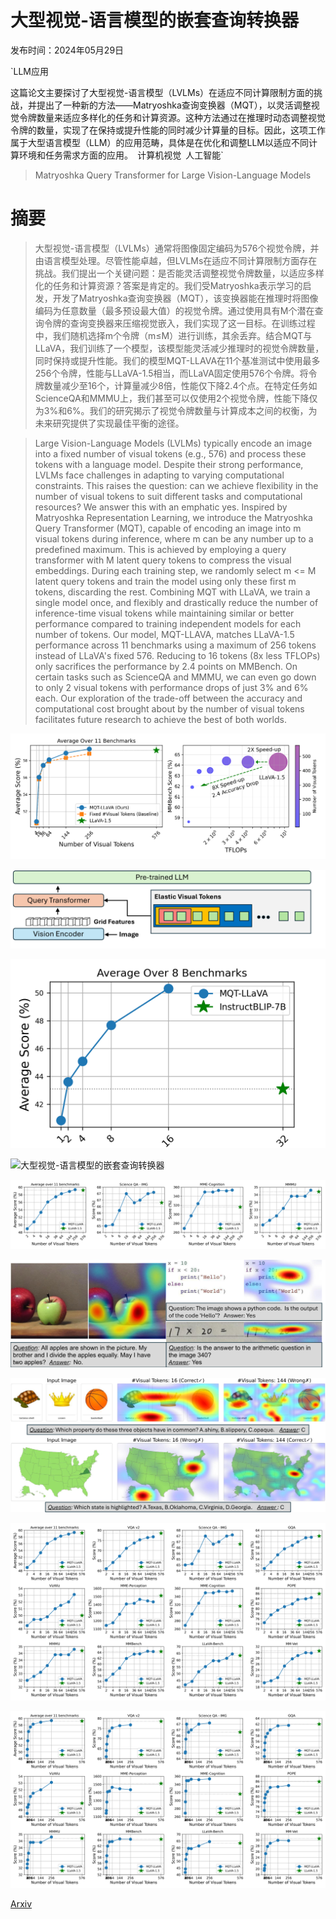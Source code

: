 # 大型视觉-语言模型的嵌套查询转换器

发布时间：2024年05月29日

`LLM应用

这篇论文主要探讨了大型视觉-语言模型（LVLMs）在适应不同计算限制方面的挑战，并提出了一种新的方法——Matryoshka查询变换器（MQT），以灵活调整视觉令牌数量来适应多样化的任务和计算资源。这种方法通过在推理时动态调整视觉令牌的数量，实现了在保持或提升性能的同时减少计算量的目标。因此，这项工作属于大型语言模型（LLM）的应用范畴，具体是在优化和调整LLM以适应不同计算环境和任务需求方面的应用。` `计算机视觉` `人工智能`

> Matryoshka Query Transformer for Large Vision-Language Models

# 摘要

> 大型视觉-语言模型（LVLMs）通常将图像固定编码为576个视觉令牌，并由语言模型处理。尽管性能卓越，但LVLMs在适应不同计算限制方面存在挑战。我们提出一个关键问题：是否能灵活调整视觉令牌数量，以适应多样化的任务和计算资源？答案是肯定的。我们受Matryoshka表示学习的启发，开发了Matryoshka查询变换器（MQT），该变换器能在推理时将图像编码为任意数量（最多预设最大值）的视觉令牌。通过使用具有M个潜在查询令牌的查询变换器来压缩视觉嵌入，我们实现了这一目标。在训练过程中，我们随机选择m个令牌（m≤M）进行训练，其余丢弃。结合MQT与LLaVA，我们训练了一个模型，该模型能灵活减少推理时的视觉令牌数量，同时保持或提升性能。我们的模型MQT-LLAVA在11个基准测试中使用最多256个令牌，性能与LLaVA-1.5相当，而LLaVA固定使用576个令牌。将令牌数量减少至16个，计算量减少8倍，性能仅下降2.4个点。在特定任务如ScienceQA和MMMU上，我们甚至可以仅使用2个视觉令牌，性能下降仅为3%和6%。我们的研究揭示了视觉令牌数量与计算成本之间的权衡，为未来研究提供了实现最佳平衡的途径。

> Large Vision-Language Models (LVLMs) typically encode an image into a fixed number of visual tokens (e.g., 576) and process these tokens with a language model. Despite their strong performance, LVLMs face challenges in adapting to varying computational constraints. This raises the question: can we achieve flexibility in the number of visual tokens to suit different tasks and computational resources? We answer this with an emphatic yes. Inspired by Matryoshka Representation Learning, we introduce the Matryoshka Query Transformer (MQT), capable of encoding an image into m visual tokens during inference, where m can be any number up to a predefined maximum. This is achieved by employing a query transformer with M latent query tokens to compress the visual embeddings. During each training step, we randomly select m <= M latent query tokens and train the model using only these first m tokens, discarding the rest. Combining MQT with LLaVA, we train a single model once, and flexibly and drastically reduce the number of inference-time visual tokens while maintaining similar or better performance compared to training independent models for each number of tokens. Our model, MQT-LLAVA, matches LLaVA-1.5 performance across 11 benchmarks using a maximum of 256 tokens instead of LLaVA's fixed 576. Reducing to 16 tokens (8x less TFLOPs) only sacrifices the performance by 2.4 points on MMBench. On certain tasks such as ScienceQA and MMMU, we can even go down to only 2 visual tokens with performance drops of just 3% and 6% each. Our exploration of the trade-off between the accuracy and computational cost brought about by the number of visual tokens facilitates future research to achieve the best of both worlds.

![大型视觉-语言模型的嵌套查询转换器](../../../paper_images/2405.19315/matry_plot1_nolog.png)

![大型视觉-语言模型的嵌套查询转换器](../../../paper_images/2405.19315/x1.png)

![大型视觉-语言模型的嵌套查询转换器](../../../paper_images/2405.19315/matry_plot1_instructblip.png)

![大型视觉-语言模型的嵌套查询转换器](../../../paper_images/2405.19315/gradcam_teaser_final.jpg)

![大型视觉-语言模型的嵌套查询转换器](../../../paper_images/2405.19315/1x4_plotselection_upto2.png)

![大型视觉-语言模型的嵌套查询转换器](../../../paper_images/2405.19315/x2.png)

![大型视觉-语言模型的嵌套查询转换器](../../../paper_images/2405.19315/x3.png)

![大型视觉-语言模型的嵌套查询转换器](../../../paper_images/2405.19315/3x4_plot_upto2.png)

![大型视觉-语言模型的嵌套查询转换器](../../../paper_images/2405.19315/3x4_plot_upto2_nolog.png)

[Arxiv](https://arxiv.org/abs/2405.19315)